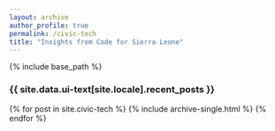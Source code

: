 ```yaml
---
layout: archive
author_profile: true 
permalink: /civic-tech 
title: "Insights from Code for Sierra Leone"
---
```


{% include base_path %}

<h3 class="archive__subtitle">{{ site.data.ui-text[site.locale].recent_posts }}</h3>

<!-- {% for post in paginator.posts %}
  {% include archive-single.html %}
{% endfor %} 

{% include paginator.html %} -->

{% for post in site.civic-tech %}
  {% include archive-single.html %}
{% endfor %}